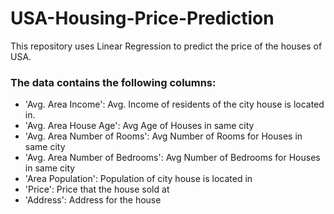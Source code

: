 # USA-Housing-Price-Prediction
This repository uses Linear Regression to predict the price of the houses of USA.  

### The data contains the following columns:

- 'Avg. Area Income': Avg. Income of residents of the city house is located in.
- 'Avg. Area House Age': Avg Age of Houses in same city
- 'Avg. Area Number of Rooms': Avg Number of Rooms for Houses in same city
- 'Avg. Area Number of Bedrooms': Avg Number of Bedrooms for Houses in same city
- 'Area Population': Population of city house is located in
- 'Price': Price that the house sold at
- 'Address': Address for the house
